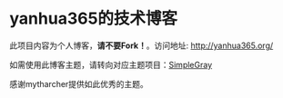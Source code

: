 yanhua365的技术博客
======================

此项目内容为个人博客，**请不要Fork！**。访问地址: <http://yanhua365.org/>

如需使用此博客主题，请转向对应主题项目：[SimpleGray](https://github.com/mytharcher/SimpleGray)

感谢mytharcher提供如此优秀的主题。